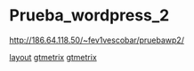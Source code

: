 # Prueba_wordpress_2


http://186.64.118.50/~fev1vescobar/pruebawp2/

[layout](mock.png)
[gtmetrix](gtmetrix.png)
[gtmetrix](gtmetrix2.png)
